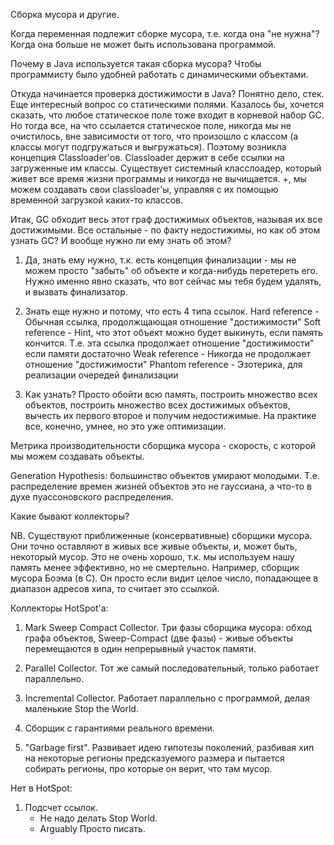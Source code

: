Сборка мусора и другие.

Когда переменная подлежит сборке мусора, т.е. когда она "не нужна"? Когда она больше не может быть использована программой.

Почему в Java используется такая сборка мусора? Чтобы программисту было удобней работать с динамическими объектами.

Откуда начинается проверка достижимости в Java? Понятно дело, стек. Еще интересный вопрос со статическими полями. Казалось бы, хочется сказать, что любое статическое поле тоже входит в корневой набор GC. Но тогда все, на что ссылается статическое поле, никогда мы не очистилось, вне зависимости от того, что произошло с классом (а классы могут подгружаться и выгружаться). Поэтому возникла концепция Classloader'ов. Classloader держит в себе ссылки на загруженные им классы.
Существует системный класслоадер, который живет все время жизни программы и никогда не вычищается. +, мы можем создавать свои classloader'ы, управляя с их помощью временной загрузкой каких-то классов.

Итак, GC обходит весь этот граф достижимых объектов, называя их все достижимыми. Все остальные - по факту недостижимы, но как об этом узнать GC? И вообще нужно ли ему знать об этом? 

1. Да, знать ему нужно, т.к. есть концепция финализации - мы не можем просто "забыть" об объекте и когда-нибудь перетереть его. Нужно именно явно сказать, что вот сейчас мы тебя будем удалять, и вызвать финализатор.

2. Знать еще нужно и потому, что есть 4 типа ссылок.
	Hard reference - Обычная ссылка, продолжщающая отношение "достижимости"
	Soft reference - Hint, что этот объект можно будет выкинуть, если память кончится. Т.е. эта ссылка продолжает отношение "достижимости" если памяти достаточно 
	Weak reference - Никогда не продолжает отношение "достижимости"
	Phantom reference - Эзотерика, для реализации очередей финализации

3. Как узнать? Просто обойти всю память, построить множество всех объектов, построить множество всех достижимых объектов, вычесть их первого второе и получим недостижимые. На практике все, конечно, умнее, но это уже оптимизации.

Метрика производительности сборщика мусора - скорость, с которой мы можем создавать объекты.

Generation Hypothesis: большинство объектов умирают молодыми. Т.е. распределение времен жизней объектов это не гауссиана, а что-то в духе пуассоновского распределения.

Какие бывают коллекторы?

NB. Существуют приближенные (консервативные) сборщики мусора. Они точно оставляют в живых все живые объекты, и, может быть, некоторый мусор. Это не очень хорошо, т.к. мы используем нашу память менее эффективно, но не смертельно.
Например, сборщик мусора Боэма (в C). Он просто если видит целое число, попадающее в диапазон адресов хипа, то считает это ссылкой.

Коллекторы HotSpot'а:

1. Mark Sweep Compact Collector. Три фазы сборщика мусора: обход графа объектов, Sweep-Compact (две фазы) - живые объекты перемещаются в один непрерывный участок памяти.

2. Parallel Collector. Тот же самый последовательный, только работает параллельно.

3. Incremental Collector. Работает параллельно с программой, делая маленькие Stop the World.

4. Сборщик с гарантиями реального времени.

5. "Garbage first". Развивает идею гипотезы поколений, разбивая хип на некоторые регионы предсказуемого размера и пытается собирать регионы, про которые он верит, что там мусор. 

Нет в HotSpot:

1. Подсчет ссылок. 
	+ Не надо делать Stop World.
	+ Arguably Просто писать. 
